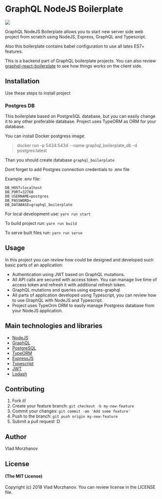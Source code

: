 # GraphQL NodeJS Boilerplate

<img src="https://i.imgur.com/B7x0zvj.png"/>

GraphQL NodeJS Boilerplate allows you to start new server side web project from scratch using NodeJS, Express, GraphQL and Typescript.

Also this boilerplate contains babel configuration to use all lates ES7+ features.

This is a backend part of GraphQL boilerplate projects. You can also review <a href="https://github.com/VladMorzhanov/graphql-react-boilerplate">graphql-react-boilerplate</a> to see how things works on the client side.

## Installation

Use these steps to install project

### Postgres DB

This boilerplate based on PostgreSQL database, but you can easily change it to any other preferable database. Project uses TypeORM as ORM for your database.

You can install Docker postgress image:

> docker run -p 5434:5434 --name graphql_boilerplate_db -d postgres:latest

Than you should create database `graphql_boilerplate`

Dont forget to add Postgres connection credentials to .env file

Example .env file:

```
DB_HOST=localhost
DB_PORT=32768
DB_USERNAME=postgres
DB_PASSWORD=
DB_DATABASE=graphql_boilerplate
```

For local development use: `yarn run start`

To build project run: `yarn run build`

To serve built files run: `yarn run serve`

## Usage

In this project you can review how could be designed and developed such basic parts of an application:

- Authentication using JWT based on GraphQL mutations.
- All API calls are secured with access token. You can manage live time of access token and refresh it with additional refresh token.
- GraphQL mutations and queries using expres-graphql
- All parts of application developed using Typescript, you can review how to use GraphQL with NodeJS and Typescript.
- Project uses TypeOrm ORM to easily manage Postgress database from your NodeJS application.

## Main technologies and libraries

- <a href="https://nodejs.org/en/">NodeJS</a>
- <a href="https://graphql.org/">GraphQL</a>
- <a href="https://www.postgresql.org/">PostgreSQL</a>
- <a href="https://github.com/typeorm/typeorm">TypeORM</a>
- <a href="https://expressjs.com/">ExpressJS</a>
- <a href="https://www.typescriptlang.org/">Typescript</a>
- <a href="https://jwt.io/">JWT</a>
- <a href="https://lodash.com/">Lodash</a>

## Contributing

1.  Fork it!
2.  Create your feature branch: `git checkout -b my-new-feature`
3.  Commit your changes: `git commit -am 'Add some feature'`
4.  Push to the branch: `git push origin my-new-feature`
5.  Submit a pull request :D

## Author

Vlad Morzhanov

## License

#### (The MIT License)

Copyright (c) 2018 Vlad Morzhanov.
You can review license in the LICENSE file.
